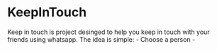 # KeepInTouch

Keep in touch is project desinged to help you keep in touch with your friends using whatsapp.
The idea is simple:
    - Choose a person
    - 